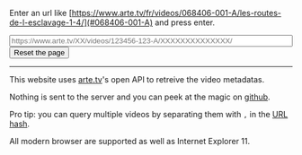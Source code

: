 <div id="results"></div>

Enter an url like [https://www.arte.tv/fr/videos/068406-001-A/les-routes-de-l-esclavage-1-4/](#068406-001-A) and press enter.

<input type="text" name="url" id="urlInput" style="width: 100%;" placeholder="https://www.arte.tv/XX/videos/123456-123-A/XXXXXXXXXXXXXX/">

<form action=".">
    <input type="submit" value="Reset the page" />
</form>

---

This website uses [arte.tv](https://www.arte.tv/)'s open API to retreive the video metadatas.

Nothing is sent to the server and you can peek at the magic on [github](https://github.com/mat-tso/arte.tv/blob/master/FetchArteData.js).

Pro tip: you can query multiple videos by separating them with `,` in the [URL hash](#068406-001,068406-002,068406-003,068406-004).

All modern browser are supported as well as Internet Explorer 11.

<script src="FetchArteData.js"></script>

